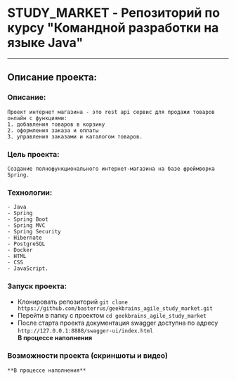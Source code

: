 # STUDY_MARKET - Репозиторий по курсу "Командной разработки на языке Java"
___
## Описание проекта:
### Описание:
    Проект интернет магазина - это rest api сервис для продажи товаров онлайн с функциями: 
    1. добавления товаров в корзину
    2. оформления заказа и оплаты
    3. управления заказами и каталогом товаров.       
### Цель проекта: 
    Cоздание полнофункционального интернет-магазина на базе фреймворка Spring.

### Технологии: 
    - Java
    - Spring 
    - Spring Boot
    - Spring MVC
    - Spring Security
    - Hibernate
    - PostgreSQL
    - Docker
    - HTML
    - CSS
    - JavaScript.

### Запуск проекта:
- Клонировать репозиторий `git clone https://github.com/basterrus/geekbrains_agile_study_market.git`
- Перейти в папку с проектом `cd geekbrains_agile_study_market`   
- После старта проекта документация swagger доступна по адресу `http://127.0.0.1:8888/swagger-ui/index.html`           
**В процессе наполнения**


### Возможности проекта (скриншоты и видео)
    **В процессе наполнения**
